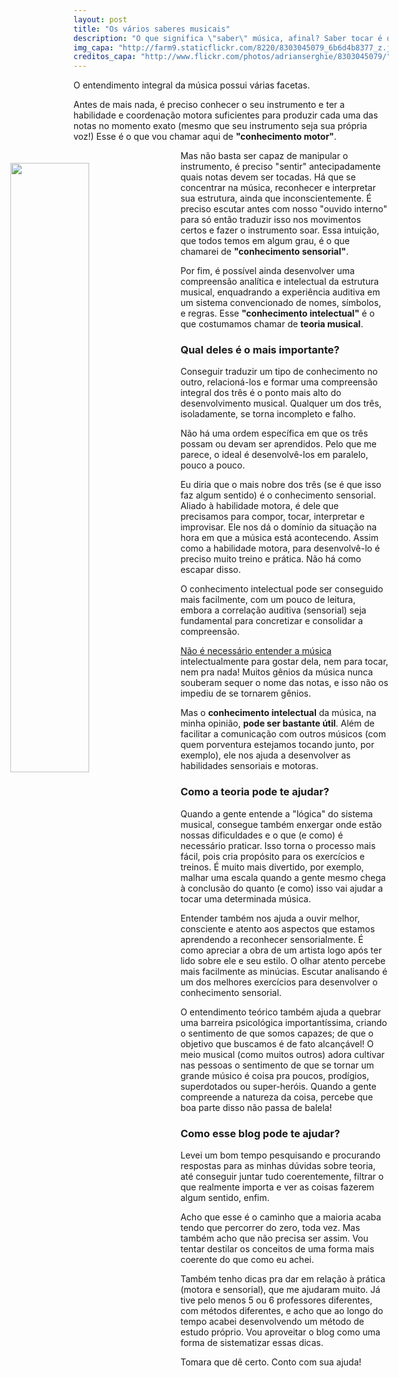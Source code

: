 ```yaml
---
layout: post
title: "Os vários saberes musicais"
description: "O que significa \"saber\" música, afinal? Saber tocar é o bastante? Reconhecer a estrutura da música? Analisá-la? Onde queremos chegar, e o que é preciso para conseguir uma compreensão integral da música?"
img_capa: "http://farm9.staticflickr.com/8220/8303045079_6b6d4b8377_z.jpg"
creditos_capa: "http://www.flickr.com/photos/adrianserghie/8303045079/"
---
```


O entendimento integral da música possui várias facetas.

Antes de mais nada, é preciso conhecer o seu instrumento e ter a habilidade e coordenação motora suficientes para produzir cada uma das notas no momento exato (mesmo que seu instrumento seja sua própria voz!) Esse é o que vou chamar aqui de **"conhecimento motor"**.

<a href="{{page.creditos_capa}}" target="_blank">
  <img src="{{page.img_capa}}"  width="50%" frameborder="0" style='float:left; margin:20px 20px 20px -20%' />
</a>

Mas não basta ser capaz de manipular o instrumento, é preciso "sentir" antecipadamente quais notas devem ser tocadas. Há que se concentrar na música, reconhecer e interpretar sua estrutura, ainda que inconscientemente. É preciso escutar antes com nosso "ouvido interno" para só então traduzir isso nos movimentos certos e fazer o instrumento soar. Essa intuição, que todos temos em algum grau, é o que chamarei de **"conhecimento sensorial"**.

Por fim, é possível ainda desenvolver uma compreensão analítica e intelectual da estrutura musical, enquadrando a experiência auditiva em um sistema convencionado de nomes, símbolos, e regras. Esse **"conhecimento intelectual"** é o que costumamos chamar de **teoria musical**. 

### Qual deles é o mais importante?

Conseguir traduzir um tipo de conhecimento no outro, relacioná-los e formar uma compreensão integral dos três é o ponto mais alto do desenvolvimento musical. Qualquer um dos três, isoladamente, se torna incompleto e falho. 

Não há uma ordem específica em que os três possam ou devam ser aprendidos. Pelo que me parece, o ideal é desenvolvê-los em paralelo, pouco a pouco.

Eu diria que o mais nobre dos três (se é que isso faz algum sentido) é o conhecimento sensorial. Aliado à habilidade motora, é dele que precisamos para compor, tocar, interpretar e improvisar. Ele nos dá o domínio da situação na hora em que a música está acontecendo. Assim como a habilidade motora, para desenvolvê-lo é preciso muito treino e prática. Não há como escapar disso. 

O conhecimento intelectual pode ser conseguido mais facilmente, com um pouco de leitura, embora a correlação auditiva (sensorial) seja fundamental para concretizar e consolidar a compreensão.

[Não é necessário entender a música](/2013/01/29/voce-nao-precisa-entender-musica-mas-voce-pode.html) intelectualmente para gostar dela, nem para tocar, nem pra nada! Muitos gênios da música nunca souberam sequer o nome das notas, e isso não os impediu de se tornarem gênios.

Mas o **conhecimento intelectual** da música, na minha opinião, **pode ser bastante útil**. Além de facilitar a comunicação com outros músicos (com quem porventura estejamos tocando junto, por exemplo), ele nos ajuda a desenvolver as habilidades sensoriais e motoras.

### Como a teoria pode te ajudar?

Quando a gente entende a "lógica" do sistema musical, consegue também enxergar onde estão nossas dificuldades e o que (e como) é necessário praticar. Isso torna o processo mais fácil, pois cria propósito para os exercícios e treinos. É muito mais divertido, por exemplo, malhar uma escala quando a gente mesmo chega à conclusão do quanto (e como) isso vai ajudar a tocar uma determinada música.

Entender também nos ajuda a ouvir melhor, consciente e atento aos aspectos que estamos aprendendo a reconhecer sensorialmente. É como apreciar a obra de um artista logo após ter lido sobre ele e seu estilo. O olhar atento percebe mais facilmente as minúcias. Escutar analisando é um dos melhores exercícios para desenvolver o conhecimento sensorial.

O entendimento teórico também ajuda a quebrar uma barreira psicológica importantíssima, criando o sentimento de que somos capazes; de que o objetivo que buscamos é de fato alcançável! O meio musical (como muitos outros) adora cultivar nas pessoas o sentimento de que se tornar um grande músico é coisa pra poucos, prodígios, superdotados ou super-heróis. Quando a gente compreende a natureza da coisa, percebe que boa parte disso não passa de balela!

### Como esse blog pode te ajudar?

Levei um bom tempo pesquisando e procurando respostas para as minhas dúvidas sobre teoria, até conseguir juntar tudo coerentemente, filtrar o que realmente importa e ver as coisas fazerem algum sentido, enfim. 

Acho que esse é o caminho que a maioria acaba tendo que percorrer do zero, toda vez. Mas também acho que não precisa ser assim. Vou tentar destilar os conceitos de uma forma mais coerente do que como eu achei.

Também tenho dicas pra dar em relação à prática (motora e sensorial), que me ajudaram muito. Já tive pelo menos 5 ou 6 professores diferentes, com métodos diferentes, e acho que ao longo do tempo acabei desenvolvendo um método de estudo próprio. Vou aproveitar o blog como uma forma de sistematizar essas dicas. 

Tomara que dê certo. Conto com sua ajuda!







